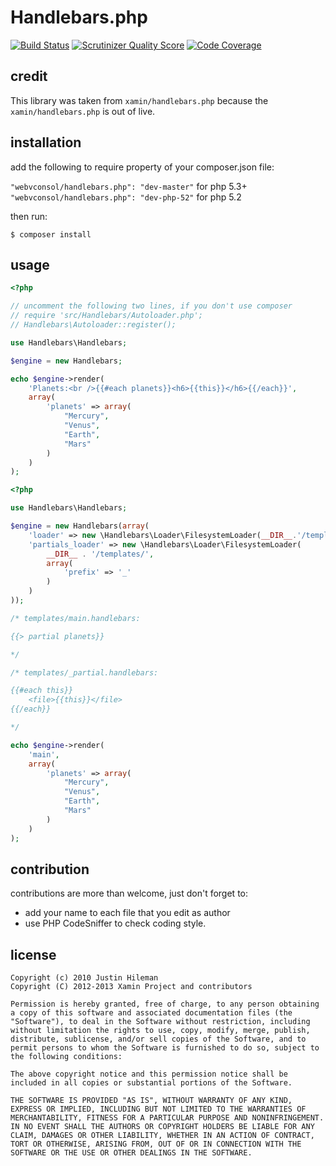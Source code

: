 Handlebars.php
==============
[![Build Status](https://travis-ci.org/XaminProject/handlebars.php.png?branch=master)](https://travis-ci.org/XaminProject/handlebars.php)
[![Scrutinizer Quality Score](https://scrutinizer-ci.com/g/XaminProject/handlebars.php/badges/quality-score.png?s=23a379f19b523498926eb3f2b60195815632e8ef)](https://scrutinizer-ci.com/g/XaminProject/handlebars.php/)
[![Code Coverage](https://scrutinizer-ci.com/g/XaminProject/handlebars.php/badges/coverage.png?s=9d6acd80ef2bda03cbd00a0cff35535614ce79ed)](https://scrutinizer-ci.com/g/XaminProject/handlebars.php/)

credit
------
This library was taken from `xamin/handlebars.php` because the `xamin/handlebars.php` is out of live.


installation
------------

add the following to require property of your composer.json file:

`"webvconsol/handlebars.php": "dev-master"` for php 5.3+
`"webvconsol/handlebars.php": "dev-php-52"` for php 5.2

then run:

`$ composer install`

usage
-----

```php
<?php

// uncomment the following two lines, if you don't use composer
// require 'src/Handlebars/Autoloader.php';
// Handlebars\Autoloader::register();

use Handlebars\Handlebars;

$engine = new Handlebars;

echo $engine->render(
    'Planets:<br />{{#each planets}}<h6>{{this}}</h6>{{/each}}',
    array(
        'planets' => array(
            "Mercury",
            "Venus",
            "Earth",
            "Mars"
        )
    )
);
```

```php
<?php

use Handlebars\Handlebars;

$engine = new Handlebars(array(
    'loader' => new \Handlebars\Loader\FilesystemLoader(__DIR__.'/templates/'),
    'partials_loader' => new \Handlebars\Loader\FilesystemLoader(
        __DIR__ . '/templates/',
        array(
            'prefix' => '_'
        )
    )
));

/* templates/main.handlebars:

{{> partial planets}}

*/

/* templates/_partial.handlebars:

{{#each this}}
    <file>{{this}}</file>
{{/each}}

*/

echo $engine->render(
    'main',
    array(
        'planets' => array(
            "Mercury",
            "Venus",
            "Earth",
            "Mars"
        )
    )
);
```

contribution
------------

contributions are more than welcome, just don't forget to:

 * add your name to each file that you edit as author
 * use PHP CodeSniffer to check coding style.

license
-------

    Copyright (c) 2010 Justin Hileman
    Copyright (C) 2012-2013 Xamin Project and contributors

    Permission is hereby granted, free of charge, to any person obtaining a copy of this software and associated documentation files (the "Software"), to deal in the Software without restriction, including without limitation the rights to use, copy, modify, merge, publish, distribute, sublicense, and/or sell copies of the Software, and to permit persons to whom the Software is furnished to do so, subject to the following conditions:

    The above copyright notice and this permission notice shall be included in all copies or substantial portions of the Software.

    THE SOFTWARE IS PROVIDED "AS IS", WITHOUT WARRANTY OF ANY KIND, EXPRESS OR IMPLIED, INCLUDING BUT NOT LIMITED TO THE WARRANTIES OF MERCHANTABILITY, FITNESS FOR A PARTICULAR PURPOSE AND NONINFRINGEMENT. IN NO EVENT SHALL THE AUTHORS OR COPYRIGHT HOLDERS BE LIABLE FOR ANY CLAIM, DAMAGES OR OTHER LIABILITY, WHETHER IN AN ACTION OF CONTRACT, TORT OR OTHERWISE, ARISING FROM, OUT OF OR IN CONNECTION WITH THE SOFTWARE OR THE USE OR OTHER DEALINGS IN THE SOFTWARE.
